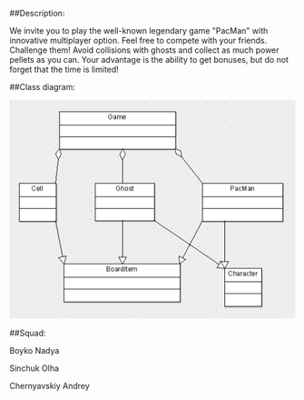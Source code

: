##Description:


We invite you to play the well-known legendary game "PacMan" with innovative multiplayer option. Feel free to compete with your friends. Challenge them! Avoid collisions with ghosts and collect as much power pellets as you can. Your advantage is the ability to get bonuses, but do not forget that the time is limited!

##Сlass diagram:

![graph](/img/graph.jpg)

##Squad:

Boyko Nadya

Sinchuk Olha

Chernyavskiy Andrey
